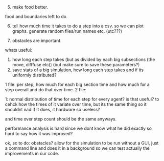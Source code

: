 5.  make food better.

food and boundaries left to do.

6. tell how much time it takes to do a step into a csv.
   so we can plot graphs. generate random files/run names etc. (utc???)

7. obstacles are important.

whats useful:

1. how long each step takes (but as divided by each big subsections (the move, difffuse etc)) (but make sure to save these parameters?)
2. save stats of a big simulation, how long each step takes and if its uniformly distributed?

1 file: per step, how much for each big section time and how much for a step overall and do that over time.
2 file:

1: normal distribution of time for each step for every agent? is that useful? to cehck how the times of it variate over time, but its the same thing so it shouldnt nad if it does, it hardware so useless?

and time over step count should be the same anyways.

performance analysis is hard since we dont know what he did exactly so hard to say how it was improved?

ok, so to do:
obstacles?
allow for the simulation to be run without a GUI, just a command line and does it in a background so we can test actually the improvements in our code.
